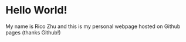 # Hello World!

My name is Rico Zhu and this is my personal webpage hosted on Github pages (thanks Github!)

